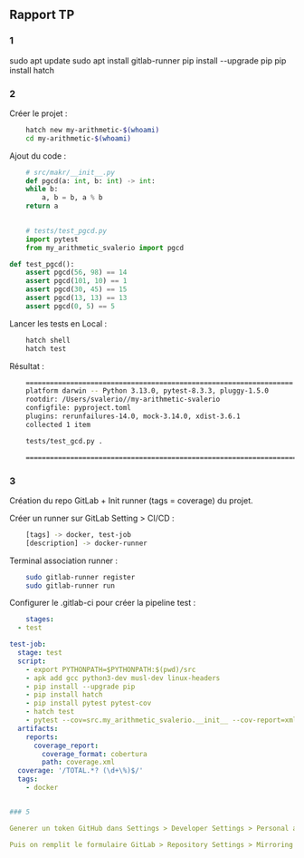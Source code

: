 
## Rapport TP

### 1
sudo apt update
sudo apt install gitlab-runner
pip install --upgrade pip
pip install hatch



### 2

Créer le projet :
```bash
    hatch new my-arithmetic-$(whoami)
    cd my-arithmetic-$(whoami)
```

Ajout du code :
```Python
    # src/makr/__init__.py
    def pgcd(a: int, b: int) -> int:
    while b:
        a, b = b, a % b
    return a

        
    # tests/test_pgcd.py
    import pytest
    from my_arithmetic_svalerio import pgcd

def test_pgcd():
    assert pgcd(56, 98) == 14
    assert pgcd(101, 10) == 1
    assert pgcd(30, 45) == 15
    assert pgcd(13, 13) == 13
    assert pgcd(0, 5) == 5
```


Lancer les tests en Local :
```bash
    hatch shell
    hatch test
```

Résultat : 
```bash
    ================================================================== test session starts ===================================================================
    platform darwin -- Python 3.13.0, pytest-8.3.3, pluggy-1.5.0
    rootdir: /Users/svalerio//my-arithmetic-svalerio
    configfile: pyproject.toml
    plugins: rerunfailures-14.0, mock-3.14.0, xdist-3.6.1
    collected 1 item                                                                                                                                         

    tests/test_gcd.py .                                                                                                                                [100%]

    =================================================================== 1 passed in 0.02s ====================================================================
```


### 3

Création du repo GitLab + Init runner (tags = coverage) du projet.

Créer un runner sur GitLab Setting > CI/CD :
```bash
    [tags] -> docker, test-job
    [description] -> docker-runner
```

Terminal association runner  :
```bash
    sudo gitlab-runner register
    sudo gitlab-runner run

```

Configurer le .gitlab-ci pour créer la pipeline test  :
```yml
    stages:
  - test

test-job:
  stage: test
  script:
    - export PYTHONPATH=$PYTHONPATH:$(pwd)/src
    - apk add gcc python3-dev musl-dev linux-headers
    - pip install --upgrade pip
    - pip install hatch
    - pip install pytest pytest-cov
    - hatch test
    - pytest --cov=src.my_arithmetic_svalerio.__init__ --cov-report=xml --cov-report=term-missing 
  artifacts:
    reports:
      coverage_report:
        coverage_format: cobertura
        path: coverage.xml 
  coverage: '/TOTAL.*? (\d+\%)$/'   
  tags: 
    - docker


### 5

Generer un token GitHub dans Settings > Developer Settings > Personal access tokens (classic)

Puis on remplit le formulaire GitLab > Repository Settings > Mirroring repositories
